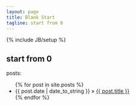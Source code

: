 ```yaml
---
layout: page
title: Blank Start
tagline: start from 0
---
```

{% include JB/setup %}

## start from 0

posts:

<ul class="posts">
  {% for post in site.posts %}
    <li><span>{{ post.date | date_to_string }}</span> &raquo; <a href="{{ BASE_PATH }}{{ post.url }}">{{ post.title }}</a></li>
  {% endfor %}
</ul>
